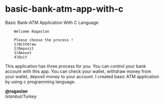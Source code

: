 # basic-bank-atm-app-with-c
Basic Bank-ATM Application With C Language


        Welcome Ragaslan

        Please choose the process !
        1)Withdraw
        2)Deposit
        3)Amount
        4)Quit

<p>This application has three process for you. You can control your bank account with this app. You can check your wallet, withdraw money from your wallet, deposit money to your account. I created basic ATM application by using c programming language.</p>

<b>@ragaslan</b><br>
<i>Istanbul/Turkey</i>
